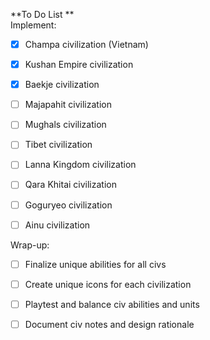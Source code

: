 **To Do List
              **                                 
Implement:                                               
- [X] Champa civilization (Vietnam)
          
- [X] Kushan Empire civilization
          
- [X] Baekje civilization
          
- [ ] Majapahit civilization
          
- [ ] Mughals civilization
          
- [ ] Tibet civilization
          
- [ ] Lanna Kingdom civilization
          
- [ ] Qara Khitai civilization
          
- [ ] Goguryeo civilization
          
- [ ] Ainu civilization

Wrap-up:          
- [ ] Finalize unique abilities for all civs
          
- [ ] Create unique icons for each civilization
          
- [ ] Playtest and balance civ abilities and units
          
 - [ ] Document civ notes and design rationale
